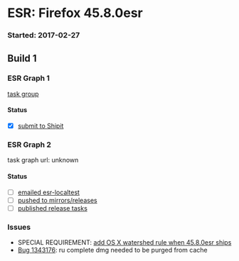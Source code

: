 # ESR: Firefox 45.8.0esr

### Started: 2017-02-27

## Build 1

### ESR Graph 1
[task group](https://tools.taskcluster.net/push-inspector/#/QPwsCFbYQxOv_U32bzy5dQ)

#### Status
- [x] [submit to Shipit](https://wiki.mozilla.org/Release:Release_Automation_on_Mercurial:Starting_a_Release#Submit_to_Ship_It)

### ESR Graph 2
task graph url: unknown

#### Status
- [ ] [emailed esr-localtest](../how-tos/relpro.md#1-email-drivers-re-release-live-on-test-channel)
- [ ] [pushed to mirrors/releases](../how-tos/relpro.md#2-push-to-releases-dir-mirrors)
- [ ] [published release tasks](../how-tos/relpro.md#3-publish-release)

### Issues
- SPECIAL REQUIREMENT: [add OS X watershed rule when 45.8.0esr ships](https://bugzilla.mozilla.org/show_bug.cgi?id=1275609)
- [Bug 1343176](https://bugzil.la/1343176): ru complete dmg needed to be purged from cache



